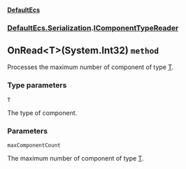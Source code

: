 #### [DefaultEcs](./DefaultEcs.md 'DefaultEcs')
### [DefaultEcs.Serialization](./DefaultEcs.md#DefaultEcs-Serialization 'DefaultEcs.Serialization').[IComponentTypeReader](./DefaultEcs-Serialization-IComponentTypeReader.md 'DefaultEcs.Serialization.IComponentTypeReader')
## OnRead&lt;T&gt;(System.Int32) `method`
Processes the maximum number of component of type [T](#DefaultEcs-Serialization-IComponentTypeReader-OnRead-T-(System-Int32)-T 'DefaultEcs.Serialization.IComponentTypeReader.OnRead&lt;T&gt;(System.Int32).T').
### Type parameters

<a name='DefaultEcs-Serialization-IComponentTypeReader-OnRead-T-(System-Int32)-T'></a>
`T`

The type of component.
### Parameters

<a name='DefaultEcs-Serialization-IComponentTypeReader-OnRead-T-(System-Int32)-maxComponentCount'></a>
`maxComponentCount`

The maximum number of component of type [T](#DefaultEcs-Serialization-IComponentTypeReader-OnRead-T-(System-Int32)-T 'DefaultEcs.Serialization.IComponentTypeReader.OnRead&lt;T&gt;(System.Int32).T').
